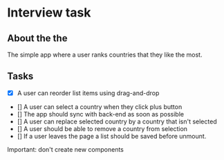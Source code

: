 # Interview task

## About the the
The simple app where a user ranks countries that they like the most.

## Tasks
- [x] A user can reorder list items using drag-and-drop
- [] A user can select a country when they click plus button
- [] The app should sync with back-end as soon as possible
- [] A user can replace selected country by a country that isn't selected
- [] A user should be able to remove a country from selection
- [] If a user leaves the page a list should be saved before unmount.

Important: don't create new components
